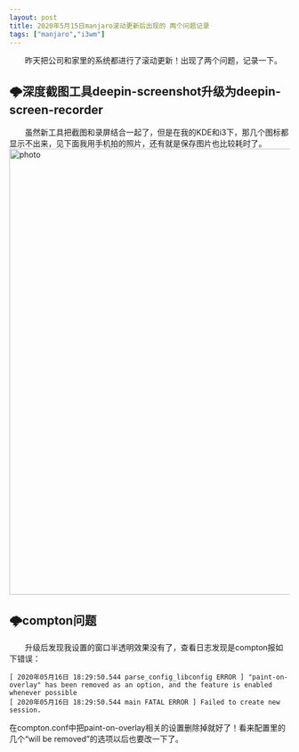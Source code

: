 ```yaml
---
layout: post
title: 2020年5月15日manjaro滚动更新后出现的 两个问题记录
tags: ["manjaro","i3wm"]
---
```



&emsp;&emsp;昨天把公司和家里的系统都进行了滚动更新！出现了两个问题，记录一下。

## 🌩️深度截图工具deepin-screenshot升级为deepin-screen-recorder
&emsp;&emsp;虽然新工具把截图和录屏结合一起了，但是在我的KDE和i3下，那几个图标都显示不出来，见下面我用手机拍的照片，还有就是保存图片也比较耗时了。
<img src="/static/img/2020/0516194456.png" width="800px" title="photo"/>

## 🌩️compton问题

&emsp;&emsp;升级后发现我设置的窗口半透明效果没有了，查看日志发现是compton报如下错误：
~~~
[ 2020年05月16日 18:29:50.544 parse_config_libconfig ERROR ] "paint-on-overlay" has been removed as an option, and the feature is enabled whenever possible
[ 2020年05月16日 18:29:50.544 main FATAL ERROR ] Failed to create new session.
~~~
在compton.conf中把paint-on-overlay相关的设置删除掉就好了！看来配置里的几个“will be removed”的选项以后也要改一下了。